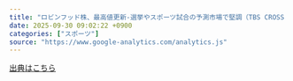 ```yaml
---
title: "ロビンフッド株、最高値更新-選挙やスポーツ試合の予測市場で堅調（TBS CROSS DIG with Bloomberg） - Yahoo!ニュース"
date: 2025-09-30 09:02:22 +0900
categories: ["スポーツ"]
source: "https://www.google-analytics.com/analytics.js"
---
```


[出典はこちら](https://www.google-analytics.com/analytics.js)
